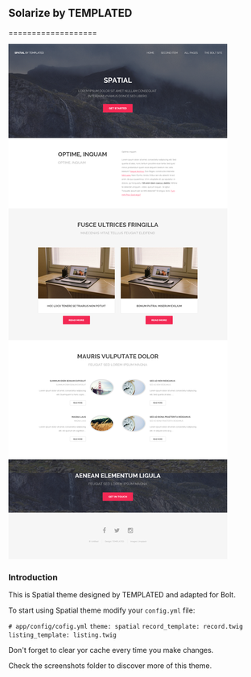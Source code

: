 ## Solarize by TEMPLATED 
===================

![Preview](screenshots/screenshot1.png)

### Introduction

This is Spatial theme designed by TEMPLATED and adapted for Bolt.

To start using Spatial theme modify your `config.yml` file:

`# app/config/cofig.yml`
`theme: spatial`
`record_template: record.twig`
`listing_template: listing.twig`

Don't forget to clear yor cache every time you make changes.

Check the screenshots folder to discover more of this theme.
